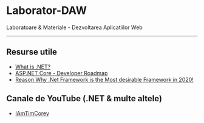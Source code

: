 # Laborator-DAW
Laboratoare &amp; Materiale - Dezvoltarea Aplicatiilor Web


-----------------

## Resurse utile
* [What is .NET?](https://dotnet.microsoft.com/learn/dotnet/what-is-dotnet)
* [ASP.NET Core - Developer Roadmap](https://github.com/MoienTajik/AspNetCore-Developer-Roadmap)
* [Reason Why .Net Framework is the Most desirable Framework in 2020!](https://medium.com/dataseries/reason-why-net-framework-is-the-most-desirable-framework-in-2020-29fe5554f4ac)


## Canale de YouTube (.NET & multe altele)

* [IAmTimCorey](https://www.youtube.com/user/IAmTimCorey)


